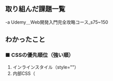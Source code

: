 
## 取り組んだ課題一覧  
-a  Udemy＿Web開発入門完全攻略コース_s75~150

## わかったこと
### ■ CSSの優先順位（強い順）

1. インラインスタイル（style=""）  
2. 内部CSS（<style>タグ内）  
3. 外部CSS（linkで読み込み）

---

### ■ 同じ種類のCSSがある場合

→ 後に書かれたものが優先される（下にあるほど強い）

---

### ■ 例：外部CSSを複数読み込んだ場合

→ HTMLの中で下に書いた方が優先される

---

### ■ RGB値の仕組み（#RRGGBB）

RGB＝Red（赤）、Green（緑）、Blue（青）の略  
色の強さを16進数で表す（00〜FF）

- 先頭2桁（RR）＝赤の強さ  
- 中間2桁（GG）＝緑の強さ  
- 末尾2桁（BB）＝青の強さ  

例：`#FF0000` → 赤100%、緑0%、青0%（＝真っ赤）

---

### ■ margin(paddingも同様)の書き方

- `margin: 10px`  
　→ 上下左右すべて10px

- `margin: 10px 20px`  
　→ 上下10px、左右20px

- `margin: 10px 20px 30px`  
　→ 上10px、左右20px、下30px

- `margin: 10px 20px 30px 40px`  
　→ 上10px、右20px、下30px、左40px（時計回り）

---

### ■ マージンの相殺とは

上下の要素の margin が重なったときに、合計されず「大きい方だけが適用される」現象。

例：  
- 上の要素 `margin-bottom: 30px`  
- 下の要素 `margin-top: 20px`  
→ 実際の余白は「30px」になる（30 + 20 ではない）

※ 横方向（left/right）のマージンは相殺されない

---

### ■ margin と padding の違い

- `margin`：外側の余白（要素と要素の間）  
- `padding`：内側の余白（要素の中のコンテンツとの間）

**【使える指定】**

- `margin` は負の値が使える（例：`margin: -10px`）  
　→ 要素を強引に近づけたいときに使うが、基本は非推奨  
　→ GridやFlexboxで適切に配置すれば不要になることが多い

- `padding` は負の値が使えない（0以上のみ）

- `margin` は `auto` が使える（例：左右中央配置）  
- `padding` は `auto` が使えない

---

### ■ class を複数指定する方法

例：
```html
<div class="box red"></div>
```

→ この要素には「box」と「red」の2つのクラスが同時に適用される

- 「box」で全体のスタイル  
- 「red」で色だけ変更　など、目的ごとにクラスを分けて管理できる

### ■ 4つの基本セレクタとその違い・優先順位

1. IDセレクター（#id名）  
　・1ページ内で1回だけ使う固有の要素に指定  
　・例：
```css
#main {
  color: red;
}
```
　・優先順位：最も強い（100）

2. クラスセレクター（.クラス名）  
　・複数の要素に共通のスタイルを当てる  
　・例：
```css
.btn {
  padding: 10px;
}
```
　・優先順位：中くらい（10）

3. エレメントセレクター（タグ名）  
　・タグ（要素）全体に指定  
　・例：
```css
p {
  font-size: 16px;
}
```
　・優先順位：弱い（1）

4. ユニバーサルセレクター（*）  
　・すべての要素にスタイルを適用  
　・例：
```css
* {
  margin: 0;
}
```
　・優先順位：最も弱い（0）

※ 詳細度が同じ場合は「あとに書かれた方」が優先される


### ■ CSSのセレクターまとめ（階層・関係編）

1. 子孫セレクター（A B）※よく使う  
→ Aの中にあるすべてのBに適用（深さ問わず）  
例：
```css
.box p {
  color: red;
}
```

2. 子セレクター（A > B）※よく使う  
→ Aの「すぐ内側にあるB」にだけ適用（1階層限定）  
例：
```css
.box > p {
  color: red;
}
```

3. 隣接セレクター（A + B）※たまに使う  
→ Aの「すぐ後ろ」にあるBにだけ適用（同じ階層）  
例：
```css
h2 + p {
  margin-top: 0;
}
```

4. 間接セレクター（A ~ B）※あまり使わない  
→ Aの「後にあるすべてのB」に適用（同じ階層）  
例：
```css
h2 ~ p {
  color: gray;
}
```

### ■ 使用頻度・重要度（★＝高）

★ 子孫セレクター（A B）  
★ 子セレクター（A > B）  
☆ 隣接セレクター（A + B）  
△ 間接セレクター（A ~ B）

→ 基本は「子孫」と「子」セレクターを押さえておけばOK


### ■ リンクに使う擬似クラス（aタグ専用）

a:link     → 未訪問のリンク  
a:visited  → 訪問済みのリンク  
a:hover    → マウスを乗せたとき（ホバー）  
a:active   → クリック中の状態

### ■ CSSの書き方（例）

```css
a:link {
  color: blue;
}
a:visited {
  color: purple;
}
a:hover {
  color: orange;
}
a:active {
  color: red;
}
```

### ■ 記述順のルール（LVHA）

a:link  
a:visited  
a:hover  
a:active  

→ この順番を守らないと、意図したスタイルが効かないことがある

### ■ 補足

スマートフォンやタブレットでは「hover」は基本発生しない（タップ操作なので）


### ■ Font Book の開き方（Mac）

1. Finder を開く  
2. 左上の「移動」メニュー →「アプリケーション」を選択  
3. 「Font Book」をクリックして起動  

または  

・Spotlight検索（⌘ + スペース）で「font book」と入力 → Enterで起動


### ■ ウェブアイコンフォントの特徴（Material Symbols）

・文字のように使えるアイコン  
・CSSで色・サイズが簡単に変えられる  
・拡大しても劣化しない（ベクター形式）  
・軽くて速い、UI向き


### ■ 使い方（CDN）

① head内にCDNを読み込む
```html
<link href="https://fonts.googleapis.com/css2?family=Material+Symbols+Outlined" rel="stylesheet" />
```

② アイコンを表示する
```html
<span class="material-symbols-outlined">home</span>
```

③ CSSで見た目を調整
```css
.material-symbols-outlined {
  font-size: 32px;
  color: black;
}
```

※ 表示する単語（homeなど）は公式サイトで検索


### ■ font-size の指定方法

1. %（パーセント）  
　→ 親要素の文字サイズを100%としたときの割合  
　例：
```css
font-size: 120%;
```

2. em  
　→ 親要素のフォントサイズを1emとした相対値  
　例：
```css
font-size: 1.5em;
```

3. rem（root em）  
　→ HTMLタグ（ルート）のフォントサイズを基準にした相対値  
　例：
```css
font-size: 2rem;
```


### ■ text-decoration（テキストの装飾）

・none　→ 装飾なし（よくリンクの下線を消すときに使う）  
・underline　→ 下線  
・overline　→ 上線  
・line-through　→ 取り消し線（打ち消し線）

例：
```css
a {
  text-decoration: none;
}
```
### ■ リストマーカーのスタイルを指定するプロパティまとめ（例つき）

1. list-style-type（マーカーの形を変える）

・disc（● 黒丸）※初期値  
・square（■ 四角）  
・none（マーカーなし）

例：
```css
ul {
  list-style-type: square;
}
```

2. list-style-position（2行目の位置を変える）

・outside（初期値）  
　→ 2行目がマーカーの下から始まる（段落っぽい見た目）

・inside  
　→ 2行目がマーカーと同じ位置から始まる（文頭が揃う）

例（inside）：
```css
ul {
  list-style-position: inside;
}
```

表示例：  
・1行目のテキストが長いと  
　こんなふうに2行目が揃う

例（outside）：
```css
ul {
  list-style-position: outside;
}
```

表示例：  
・1行目のテキストが長いと  
　　2行目が少し下がる

3. list-style-image（マーカーを画像に変える）

・マーカーの代わりに画像（例：星型）を使って装飾できる

例：
```css
ul {
  list-style-image: url("star.png");
}
```

### ■ リセットCSSの種類

**リセットCSS**  
ブラウザデフォルトのCSSをリセット（無効化）することが中心  
最初から全部CSSを設定したい場合に役立つ

**ノーマライズCSS/サニタイズCSS**  
ブラウザデフォルトのCSSの違いを統一することが中心  
CSSゼロの状態に戻すほどでもない時に役立つ

### ■ デベロッパーツール

要素をクリックしてHタブを押すと一時的に消すことができる  
要素を右クリックして複製・削除・HTMLとして編集・属性を追加などができる

タグをクリックして、スタイルから数値を変更して検証することができる

### ■ display: flex

#### 【Flexboxの主要プロパティまとめ】

■ flex-direction  
→ アイテムを並べる「方向」を決める
```css
row        /* 横並び・左→右（初期値） */
column     /* 縦並び・上→下 */
```

■ flex-wrap  
→ アイテムがはみ出すときに「折り返すかどうか」
```css
nowrap         /* 折り返さない（初期値） */
wrap           /* 折り返す */
wrap-reverse   /* 逆方向に折り返す */
```

■ justify-content  
→ 主軸（flex-directionの方向）における**配置**
```css
flex-start
center
space-between
space-around
flex-end
```

■ align-items  
→ 交差軸（主軸と垂直方向）での**1行の揃え方**
```css
stretch       /* 高さ自動で伸びる（初期値） */
flex-start    /* 上揃え */
center        /* 中央揃え */
flex-end      /* 下揃え */
```

■ align-content  
→ 交差軸での**複数行の揃え方**（※wrapして複数行あるときだけ有効）
```css
space-between
center
stretch
```

■ flex-flow  
→ `flex-direction` と `flex-wrap` を一括指定できる省略形
```css
flex-flow: row wrap;
```

### 【minmax関数の基本】

■ 書き方
```css
grid-template-columns: repeat(3, minmax(240px, 1fr));
```

■ 意味  
・3列つくる（repeat(3, …)）  
・各列の幅は「最低240px」「最大は空きスペースに応じて1fr」

■ 効果  
・列の幅は **絶対に240pxより小さくならない**  
・画面に余裕があるときは、**1frで自動的に広がる**

■ よく使う場面  
・アイテムの最低サイズを保証しつつ、広い画面では自動調整したいとき  
　例：カード3枚を並べるレイアウトなど

### 【CSS Grid：auto-fill と auto-fit の違いまとめ】

■ 基本構文（共通）
```css
grid-template-columns: repeat(auto-◯, minmax(130px, 1fr));
```

■ auto-fill の特徴  
・空の列もグリッドとして維持される  
・要素が少ないと、見た目に空白が残る  
・整列を優先したいときに使う

【例】要素が3つ、6列分のスペースがあると：  
→ [📦][📦][📦][空][空][空]

■ auto-fit の特徴  
・空の列は折りたたまれて消える  
・要素が自動的に横に広がる  
・スペースを無駄なく使いたいときに使う

【例】要素が3つ、6列分のスペースがあると：  
→ [📦　　　][📦　　　][📦　　　]

■ 違いまとめ（箇条書き）

● auto-fill  
・空の列も表示（見えないけど存在）  
・要素は広がらない  
・整列重視のレイアウト向き

● auto-fit  
・空の列は非表示（折りたたみ）  
・要素は広がる  
・余白を活用したレイアウト向き

■ 使用の目安  
・「見た目を整えたい」→ auto-fill  
・「余白を広く使いたい」→ auto-fit  
→ 迷ったら auto-fit を使うのが無難！

### 【ファビコン設定メモ】

■ ファビコンとは  
→ ブラウザのタブに表示される小さなアイコン

■ 書き方（head内に記述）
```html
<link rel="icon" href="favicon.ico" />
<!-- PNGの場合 -->
<link rel="icon" type="image/png" href="favicon.png" />
```

■ 書く場所  
→ <head>の中ならOK（上の方に書くのがベター）  
→ <body>に書くのはNG

## 次やること
-a  Udemy＿Web開発入門完全攻略コース_s151~

## 感じたこと
-a  勉強が楽しいと感じた。知的好奇心が満たされるのと、自己成長を感じられる達成感、充実感によるものなのかな？Youtube、Netflix、ポルノなどのジャンクな娯楽での快楽よりも心地がいい

-b  毎日自分のタスクに対してしっかりとコミットできていて達成感があるし、進んでいる感覚がある。
## 学習時間
-7.20h
